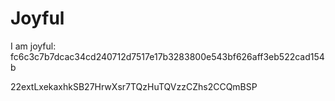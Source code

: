 # Joyful

I am joyful: fc6c3c7b7dcac34cd240712d7517e17b3283800e543bf626aff3eb522cad154b


22extLxekaxhkSB27HrwXsr7TQzHuTQVzzCZhs2CCQmBSP